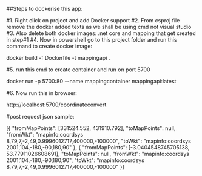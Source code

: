 ﻿##Steps to dockerise this app:

#1. Right click on project and add Docker support
#2. From csproj file remove the docker added texts as we shall be using cmd not visual studio
#3. Also delete both docker images: .net core and mapping that get created in step#1
#4. Now in powershell go to this project folder and run this command to create docker image:

docker build -f Dockerfile -t mappingapi .

#5. run this cmd to create container and run on port 5700

docker run -p 5700:80 --name mappingcontainer mappingapi:latest

#6. Now run this in browser:

http://localhost:5700/coordinateconvert

#post request json sample:

[{
    "fromMapPoints": [331524.552, 431910.792],
    "toMapPoints": null,
    "fromWkt": "mapinfo:coordsys 8,79,7,-2,49,0.9996012717,400000,-100000",
    "toWkt": "mapinfo:coordsys 2001,104,-180,-90,180,90"
},
{
    "fromMapPoints": [-3.0404548745705138, 53.77911026608691],
    "toMapPoints": null,
    "fromWkt": "mapinfo:coordsys 2001,104,-180,-90,180,90",
    "toWkt": "mapinfo:coordsys 8,79,7,-2,49,0.9996012717,400000,-100000"
}]